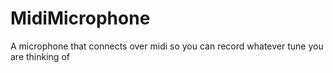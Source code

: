 # MidiMicrophone
A microphone that connects over midi so you can record whatever tune you are thinking of
